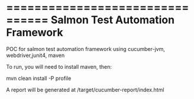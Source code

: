 ================================
Salmon Test Automation Framework
================================
POC for salmon test automation framework using cucumber-jvm, webdriver,junit4, maven

To run, you will need to install maven, then:

mvn clean install -P profile

A report will be generated at /target/cucumber-report/index.html

